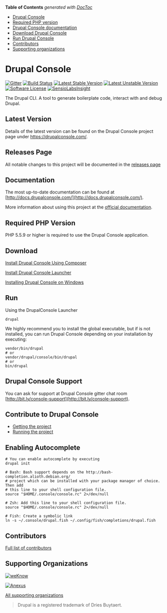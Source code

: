 <!-- START doctoc generated TOC please keep comment here to allow auto update -->
<!-- DON'T EDIT THIS SECTION, INSTEAD RE-RUN doctoc TO UPDATE -->
**Table of Contents**  *generated with [DocToc](https://github.com/thlorenz/doctoc)*

  - [Drupal Console](#drupal-console)
  - [Required PHP version](#required-php-version)
  - [Drupal Console documentation](#documentation)
  - [Download Drupal Console](#download)
  - [Run Drupal Console](#run)
  - [Contributors](#contributors)
  - [Supporting organizations](#supporting-organizations)

<!-- END doctoc generated TOC please keep comment here to allow auto update -->

Drupal Console
=============================================

[![Gitter](https://badges.gitter.im/Join%20Chat.svg)](https://gitter.im/hechoendrupal/DrupalConsole)
[![Build Status](https://travis-ci.org/hechoendrupal/drupal-console.svg?branch=master)](https://travis-ci.org/hechoendrupal/drupal-console)
[![Latest Stable Version](https://poser.pugx.org/drupal/console/v/stable.svg)](https://packagist.org/packages/drupal/console)
[![Latest Unstable Version](https://poser.pugx.org/drupal/console/v/unstable.svg)](https://packagist.org/packages/drupal/console)
[![Software License](https://img.shields.io/badge/license-GPL%202.0+-blue.svg)](https://packagist.org/packages/drupal/console)
[![SensioLabsInsight](https://insight.sensiolabs.com/projects/d0f089ff-a6e9-4ba4-b353-cb68173c7d90/mini.png)](https://insight.sensiolabs.com/projects/d0f089ff-a6e9-4ba4-b353-cb68173c7d90)

The Drupal CLI. A tool to generate boilerplate code, interact with and debug Drupal.

## Latest Version
Details of the latest version can be found on the Drupal Console project page under https://drupalconsole.com/.

## Releases Page
All notable changes to this project will be documented in the [releases page](https://github.com/hechoendrupal/DrupalConsole/releases)

## Documentation
The most up-to-date documentation can be found at [http://docs.drupalconsole.com/](http://docs.drupalconsole.com/).

More information about using this project at the [official documentation](http://docs.drupalconsole.com/en/using/project.html).

## Required PHP Version
PHP 5.5.9 or higher is required to use the Drupal Console application.

## Download 

[Install Drupal Console Using Composer](https://docs.drupalconsole.com/en/getting/composer.html)

[Install Drupal Console Launcher](https://docs.drupalconsole.com/en/getting/launcher.html)

[Installing Drupal Console on Windows](https://docs.drupalconsole.com/en/getting/windows.html)

## Run
Using the DrupalConsole Launcher
```
drupal
``` 

We highly recommend you to install the global executable, but if is not installed, you can run Drupal Console depending on your installation by executing:

```
vendor/bin/drupal
# or
vendor/drupal/console/bin/drupal
# or
bin/drupal
```

## Drupal Console Support
You can ask for support at Drupal Console gitter chat room [http://bit.ly/console-support](http://bit.ly/console-support).

## Contribute to Drupal Console
* [Getting the project](https://docs.drupalconsole.com/en/contributing/getting-the-project.html)
* [Running the project](https://docs.drupalconsole.com/en/contributing/running-the-project.html)

## Enabling Autocomplete
```
# You can enable autocomplete by executing
drupal init

# Bash: Bash support depends on the http://bash-completion.alioth.debian.org/
# project which can be installed with your package manager of choice. Then add
# this line to your shell configuration file.
source "$HOME/.console/console.rc" 2>/dev/null

# Zsh: Add this line to your shell configuration file.
source "$HOME/.console/console.rc" 2>/dev/null

# Fish: Create a symbolic link
ln -s ~/.console/drupal.fish ~/.config/fish/completions/drupal.fish
```

## Contributors

[Full list of contributors](https://drupalconsole.com/contributors)

## Supporting Organizations

[![weKnow](https://www.drupal.org/files/weKnow-logo_5.png)](http://weknowinc.com)

[![Anexus](https://www.drupal.org/files/anexus-logo.png)](http://www.anexusit.com/)

[All supporting organizations](https://drupalconsole.com/supporting-organizations)

> Drupal is a registered trademark of Dries Buytaert.
